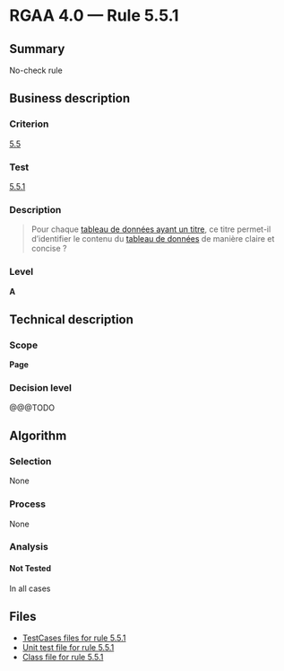 # RGAA 4.0 — Rule 5.5.1

## Summary

No-check rule

## Business description

### Criterion

[5.5](https://www.numerique.gouv.fr/publications/rgaa-accessibilite/methode/criteres/#crit-5-5)

### Test

[5.5.1](https://www.numerique.gouv.fr/publications/rgaa-accessibilite/methode/criteres/#test-5-5-1)

### Description

> Pour chaque [tableau de données ayant un titre](https://www.numerique.gouv.fr/publications/rgaa-accessibilite/methode/glossaire/#tableau-de-donnees-ayant-un-titre), ce titre permet-il d’identifier le contenu du [tableau de données](https://www.numerique.gouv.fr/publications/rgaa-accessibilite/methode/glossaire/#tableau-de-donnees) de manière claire et concise ?

### Level

**A**


## Technical description

### Scope

**Page**

### Decision level

@@@TODO


## Algorithm

### Selection

None

### Process

None

### Analysis

#### Not Tested

In all cases


## Files

- [TestCases files for rule 5.5.1](https://gitlab.com/asqatasun/Asqatasun/-/tree/master/rules/rules-rgaa4.0/src/test/resources/testcases/rgaa40/Rgaa40Rule050501/)
- [Unit test file for rule 5.5.1](https://gitlab.com/asqatasun/Asqatasun/-/blob/master/rules/rules-rgaa4.0/src/test/java/org/asqatasun/rules/rgaa40/Rgaa40Rule050501Test.java)
- [Class file for rule 5.5.1](https://gitlab.com/asqatasun/Asqatasun/-/blob/master/rules/rules-rgaa4.0/src/main/java/org/asqatasun/rules/rgaa40/Rgaa40Rule050501.java)


